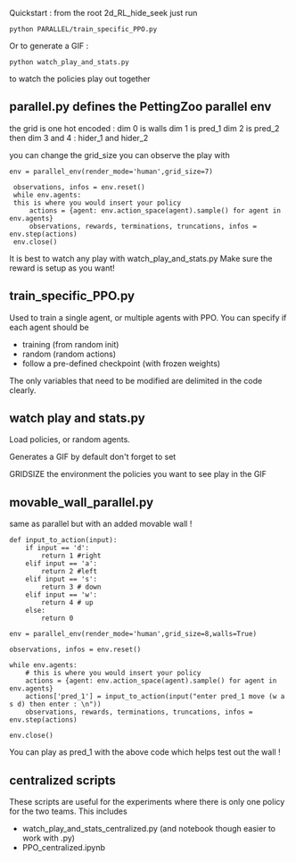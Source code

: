 Quickstart : from the root 2d_RL_hide_seek just run

```python PARALLEL/train_specific_PPO.py```

Or to generate a GIF :

```python watch_play_and_stats.py```

to watch the policies play out together


## parallel.py defines the PettingZoo parallel env

the grid is one hot encoded :
dim 0 is walls
dim 1 is pred_1
dim 2 is pred_2
then dim 3 and 4 : hider_1 and hider_2

you can change the grid_size
you can observe the play with 


```
env = parallel_env(render_mode='human',grid_size=7)

 observations, infos = env.reset()
 while env.agents:
 this is where you would insert your policy
     actions = {agent: env.action_space(agent).sample() for agent in env.agents}
     observations, rewards, terminations, truncations, infos = env.step(actions)
 env.close()
```

It is best to watch any play with watch_play_and_stats.py
Make sure the reward is setup as you want!


## train_specific_PPO.py

Used to train a single agent, or multiple agents with PPO.
You can specify if each agent should be
 - training (from random init)
 - random (random actions)
 - follow a pre-defined checkpoint (with frozen weights)

The only variables that need to be modified are delimited in the code clearly.
## watch play and stats.py

Load policies, or random agents.

Generates a GIF by default
don't forget to set

GRIDSIZE
the environment
the policies you want to see play in the GIF

## movable_wall_parallel.py


same as parallel but with an added movable wall !

```
def input_to_action(input):
    if input == 'd':
        return 1 #right
    elif input == 'a':
        return 2 #left
    elif input == 's': 
        return 3 # down
    elif input == 'w':
        return 4 # up
    else:
        return 0

env = parallel_env(render_mode='human',grid_size=8,walls=True)

observations, infos = env.reset()

while env.agents:
    # this is where you would insert your policy
    actions = {agent: env.action_space(agent).sample() for agent in env.agents}
    actions['pred_1'] = input_to_action(input("enter pred_1 move (w a s d) then enter : \n"))
    observations, rewards, terminations, truncations, infos = env.step(actions)
    
env.close()
```

You can play as pred_1 with the above code which helps test out the wall !

## centralized scripts

These scripts are useful for the experiments where there is only one policy for the two teams.
This includes 
 - watch_play_and_stats_centralized.py (and notebook though easier to work with .py)
 - PPO_centralized.ipynb

